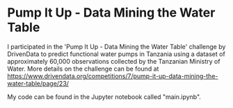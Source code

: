 # Pump It Up - Data Mining the Water Table

I participated in the 'Pump It Up - Data Mining the Water Table' challenge by DrivenData to predict functional water pumps in Tanzania using a dataset of approximately 60,000 observations collected by the Tanzanian Ministry of Water. More details on the challenge can be found at  
https://www.drivendata.org/competitions/7/pump-it-up-data-mining-the-water-table/page/23/  

My code can be found in the Jupyter notebook called "main.ipynb".
